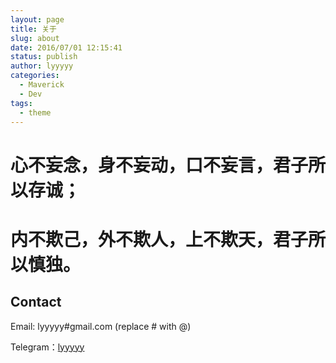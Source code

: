 ```yaml
---
layout: page
title: 关于
slug: about
date: 2016/07/01 12:15:41
status: publish
author: lyyyyy
categories: 
  - Maverick
  - Dev
tags: 
  - theme
---
```


# 心不妄念，身不妄动，口不妄言，君子所以存诚；

# 内不欺己，外不欺人，上不欺天，君子所以慎独。



## Contact

Email: lyyyyy#gmail.com (replace # with @)

Telegram：[lyyyyy](https://t.me/lyyyyy)
